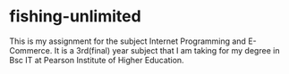 # fishing-unlimited
This is my assignment for the subject Internet Programming and E-Commerce.
It is a 3rd(final) year subject that I am taking for my degree in Bsc IT at Pearson Institute of Higher Education.


